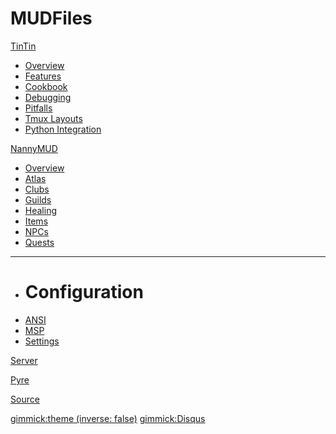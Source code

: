 # MUDFiles

[TinTin]()

  * [Overview](tintin/index.md)
  * [Features](tintin/features/index.md)
  * [Cookbook](tintin/cookbook/index.md)
  * [Debugging](tintin/debugging.md)
  * [Pitfalls](tintin/pitfalls.md)
  * [Tmux Layouts](tintin/tmux/index.md)
  * [Python Integration](tintin/python/index.md)

[NannyMUD]()

  * [Overview](/nannymud/index.md)
  * [Atlas](/nannymud/atlas.md)
  * [Clubs](/nannymud/clubs.md)
  * [Guilds](/nannymud/guilds.md)
  * [Healing](/nannymud/healing.md)
  * [Items](/nannymud/items.md)
  * [NPCs](/nannymud/npcs.md)
  * [Quests](/nannymud/quests.md)
  - - - -
  * # Configuration
  * [ANSI](/nannymud/config-ansi.md)
  * [MSP](/nannymud/config-msp.md)
  * [Settings](/nannymud/config-settings.md)

[Server](/server/index.md)

[Pyre](/pyre/index.md)

[Source](https://github.com/nfarrar/mudfiles)

[gimmick:theme (inverse: false)](yeti)
[gimmick:Disqus](mudfiles)
